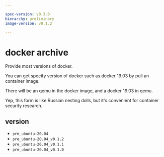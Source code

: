 ```yaml
---

spec-version: v0.3.0
hierarchy: preliminary
image-version: v0.1.2

---
```


# docker archive

Provide most versions of docker. 

You can get specify version of docker such as docker 19.03 by pull an container image.

There will be an qemu in the docker image, and a docker 19.03 in qemu.

Yep, this form is like Russian nesting dolls, but it's convenient for container security research.

## version

* `pre_ubuntu-20.04`
* `pre_ubuntu-20.04_v0.1.2`
* `pre_ubuntu-20.04_v0.1.1`
* `pre_ubuntu-20.04_v0.1.0`
